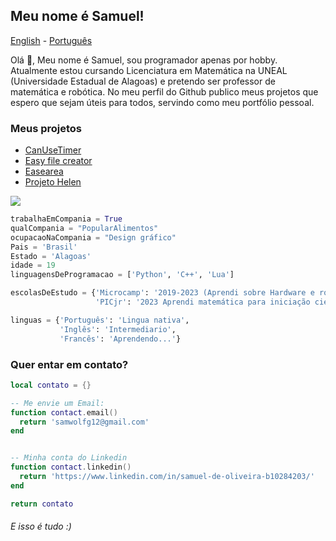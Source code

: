 ## Meu nome é Samuel!

[English](https://github.com/Samuel-de-Oliveira/Samuel-de-Oliveira) - [Português](https://github.com/Samuel-de-Oliveira/Samuel-de-Oliveira/blob/main/LEIA-ME.md)

Olá 👋, Meu nome é Samuel, sou programador apenas por hobby. Atualmente estou cursando Licenciatura em Matemática na UNEAL (Universidade Estadual de Alagoas)
e pretendo ser professor de matemática e robótica. No meu perfil do Github publico meus projetos que espero que sejam úteis para todos, servindo como meu portfólio pessoal.

### Meus projetos

- [CanUseTimer](https://github.com/Samuel-de-Oliveira/CanUseTimer)
- [Easy file creator](https://github.com/Samuel-de-Oliveira/easyFileCreator)
- [Easearea](https://github.com/Samuel-de-Oliveira/easearea)
- [Projeto Helen](https://github.com/samuel-de-Oliveira/helen)

<img src="https://github-readme-stats.vercel.app/api/top-langs/?username=samuel-de-oliveira&layout=compact&langs_count=10&theme=darcula">

``` Python
trabalhaEmCompania = True
qualCompania = "PopularAlimentos"
ocupacaoNaCompania = "Design gráfico"
Pais = 'Brasil'
Estado = 'Alagoas'
idade = 19
linguagensDeProgramacao = ['Python', 'C++', 'Lua']

escolasDeEstudo = {'Microcamp': '2019-2023 (Aprendi sobre Hardware e robótica)',
                   'PICjr': '2023 Aprendi matemática para iniciação científica'}

linguas = {'Português': 'Lingua nativa', 
           'Inglês': 'Intermediario',
           'Francês': 'Aprendendo...'}
```

### Quer entar em contato?
```lua
local contato = {}

-- Me envie um Email:
function contact.email()
  return 'samwolfg12@gmail.com'
end


-- Minha conta do Linkedin
function contact.linkedin()
  return 'https://www.linkedin.com/in/samuel-de-oliveira-b10284203/'
end

return contato
```

###### *E isso é tudo :)*
